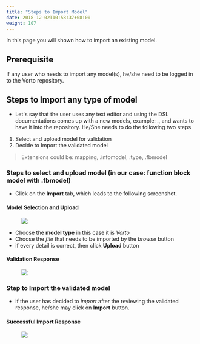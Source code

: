 ```yaml
---
title: "Steps to Import Model"
date: 2018-12-02T10:58:37+08:00
weight: 107
---
```


In this page you will shown how to import an existing model.
<!--more-->

## Prerequisite

If any user who needs to import any model(s), he/she need to be logged in to the Vorto repository.

## Steps to Import any type of model

* Let's say that the user uses any text editor and using the DSL documentations comes up with a new models, example: <filename>.<extensions>, and wants to have it into the repository. He/She needs to do the following two steps

1. Select and upload model for validation
2. Decide to Import the validated model

> Extensions could be: mapping, .infomodel, .type, .fbmodel

### Steps to select and upload model (in our case: function block model with .fbmodel)

 * Click on the **Import** tab, which leads to the following screenshot.
 
#### Model Selection and Upload
<figure class="screenshot">
    <img src="/images/documentation/model_import_single.png" />
</figure>


 * Choose the **model type** in this case it is _Vorto_
 * Choose the _file_ that needs to be imported by the _browse_ button
 * if every detail is correct, then click **Upload** button
 
#### Validation Response
<figure class="screenshot">
    <img src="/images/documentation/model_upload_validation.png" />
</figure>

### Step to Import the validated model

* if the user has decided to _import_ after the reviewing the validated response, he/she may click on **Import** button.

#### Successful Import Response
<figure class="screenshot">
    <img src="/images/documentation/import_model_success.png" />
</figure>
